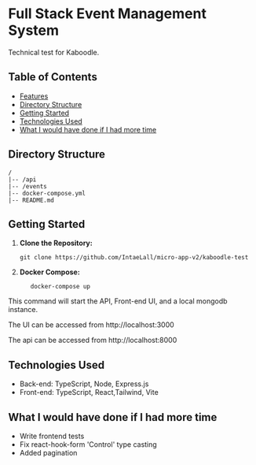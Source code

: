 # Full Stack Event Management System

Technical test for Kaboodle.

## Table of Contents

- [Features](#features)
- [Directory Structure](#directory-structure)
- [Getting Started](#getting-started)
- [Technologies Used](#technologies-used)
- [What I would have done if I had more time](#future-enhancements)


## Directory Structure

```
/
|-- /api
|-- /events
|-- docker-compose.yml
|-- README.md
```

## Getting Started

1. **Clone the Repository:**
   ```
   git clone https://github.com/IntaeLall/micro-app-v2/kaboodle-test

   ```

3. **Docker Compose:**
   ```
      docker-compose up
   ```

This command will start the API, Front-end UI, and a local mongodb instance.

The UI can be accessed from http://localhost:3000

The api can be accessed from http://localhost:8000


## Technologies Used

- Back-end: TypeScript, Node, Express.js
- Front-end: TypeScript, React,Tailwind, Vite

## What I would have done if I had more time

- Write frontend tests
- Fix react-hook-form 'Control' type casting
- Added pagination

